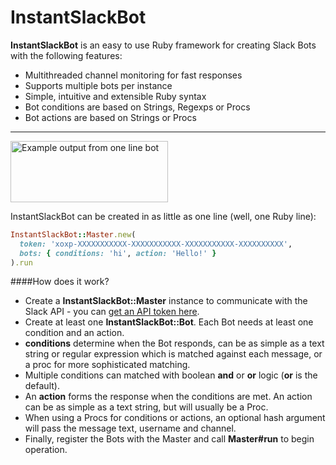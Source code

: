 # InstantSlackBot

**InstantSlackBot** is an easy to use Ruby framework for creating Slack Bots with the following features:
- Multithreaded channel monitoring for fast responses
- Supports multiple bots per instance
- Simple, intuitive and extensible Ruby syntax
- Bot conditions are based on Strings, Regexps or Procs
- Bot actions are based on Strings or Procs

---
<img src="https://raw.githubusercontent.com/robzr/instant-slack-bot/master/examples/pics/one_line_slack.png" 
  alt="Example output from one line bot" height=98 width=252>

InstantSlackBot can be created in as little as one line (well, one Ruby line):
```ruby
InstantSlackBot::Master.new(
  token: 'xoxp-XXXXXXXXXXX-XXXXXXXXXXX-XXXXXXXXXXX-XXXXXXXXXX', 
  bots: { conditions: 'hi', action: 'Hello!' }
).run
```

####How does it work?
* Create a **InstantSlackBot::Master** instance to communicate with the Slack API - you can 
[get an API token here](https://api.slack.com/docs/oauth-test-tokens).
* Create at least one **InstantSlackBot::Bot**. Each Bot needs at least one condition and an action.
* **conditions** determine when the Bot responds, can be as simple as a text string or 
  regular expression which is matched against each message, or a proc for more sophisticated matching.
* Multiple conditions can matched with boolean **and** or **or** logic (**or** is the default).
* An **action** forms the response when the conditions are met. An action can be as simple as a text string, but 
will usually be a Proc.
* When using a Procs for conditions or actions, an optional hash argument will pass the message text, username and channel.
* Finally, register the Bots with the Master and call **Master#run** to begin operation.
